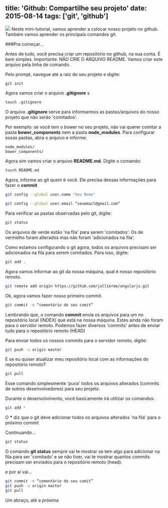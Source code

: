 ﻿title: 'Github: Compartilhe seu projeto'
date: 2015-08-14
tags: ['git', 'github']
---
![](/Github-Compartilhe-seu-projeto/banner.png)
Neste mini-tutorial, vamos aprender a colocar nosso projeto no github. Também vamos aprender os principais comandos git.

<!--more-->
###Pra começar...

Antes de tudo, você precisa criar um repositório no github, na sua conta. É bem simples. Importante: NÃO CRIE O ARQUIVO README. Vamos criar este arquivo pela linha de comando.

Pelo prompt, navegue até a raiz do seu projeto e digite:
```
git init
```
Agora vamos criar o arquivo <b>.gitignore</b> s

```bash
touch .gitignore
```

O arquivo <b>.gitignore</b> serve para informarmos as pastas/arquivos do nosso projeto que não serão 'comitados'.

Por exemplo: se você tem o bower no seu projeto, não vai querer comitar a pasta <b>bower_components</b> nem a pasta <b>node_modules</b>. Para configurar essas pastas, abra o arquivo e informe:

```txt
node_modules/
bower_components/
```
Agora sim vamos criar o arquivo <b>README.md</b>. Digite o comando:

```bash
touch README.md
```

Agora, informe ao git quem é você. Ele precisa dessas informações para fazer o <b>commit</b>

```bash
git config --global user.name "Seu Nome"

git config --global user.email “seuemail@gmail.com”
```

Para verificar as pastas observadas pelo git, digite:

```bash
git status
```

Os arquivos de verde estão 'na fila' para serem 'comitados'. Os de vermelho foram alterados mas não foram 'adicionados na fila'.

Como estamos configurando o git agora, todos os arquivos precisam ser adicionados na fila para serem comitados. Para isso, digite:

```bash
git add .
```

Agora vamos informar ao git da nossa máquina, qual é nosso repositório remoto.

```bash
git remote add origin https://github.com/jullierme/angularjs.git
```

Ok, agora vamos fazer nosso primeiro commit.

```bash
git commit -m “comentário do seu comit”
```

Lembrando que, o comando <b>commit</b> envia os arquivos para um no repositório local (INDEX) que está na nossa máquina. Estes ainda não foram para o servidor remoto. Podemos fazer diversos 'commits' antes de enviar tudo para o repositório remoto (HEAD)

Para enviar todos os nossos commits para o servidor remoto, digite:

```bash
git push -u origin master
```

E se eu quiser atualizar meu repositório local com as informações do repositório remoto?

```bash
git pull
```

Esse comando simplesmente 'puxa' todos os arquivos alterados (commits de outros desenvolvedores) para seu projeto.

Durante o desenvolvimento, você basicamente irá utilizar os comandos:

```bash
git add *
```
O <b>*</b> diz que o git deve adicionar todos os arquivos alterados 'na fila' para o próximo commit

Continuando...

```bash
git status
```

O comando <b>git status</b> sempre vai te mostrar se tem algo para adicionar na fila para ser 'comitado' e se não tiver, vai te mostrar quantos commits precisam ser enviados para o repositório remoto (head).

e por ai vai...

```bash
git commit -m “comentário do seu comit”
git push -u origin master
git pull
```

Um abraço, até a próxima